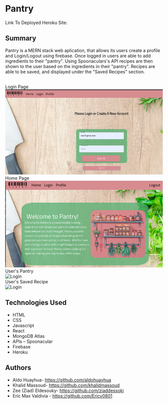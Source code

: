 # Pantry


Link To Deployed Heroku Site: 

## Summary
Pantry is a MERN stack web aplication, that allows its users create a profile and Login/Logout using firebase. Once logged in users are able to add ingredients to their "pantry". Using Spoonaculars's API recipes are then shown to the user based on the ingredients in their "pantry". Recipes are able to be saved, and displayed under the "Saved Recipes" section.

<br/>Login Page <br/> ![Login](././client/src/images/Log-in.png) 
<br/>Home Page <br/> ![Login](././client/src/images/home.png)
<br/>User's Pantry <br/> ![Login](././client/src/images/Pantry_Pantry.png)
<br/>User's Saved Recipe <br/> ![Login](././client/src/images/Pantry_SavedRecipe.png)





## Technologies Used

- HTML
- CSS
- Javascript
- React
- MongoDB Atlas
- APIs –  Spoonacular
- Firebase
- Heroku
 
 
 


## Authors
- Aldo Huayhua- https://github.com/aldohuayhua
- Khalid Massoud- https://github.com/khalidmassoud
- Zee (Ziad) Eldesouky- https://github.com/ziaddessoki
- Eric Max Valdivia - https://github.com/Ericv0801


